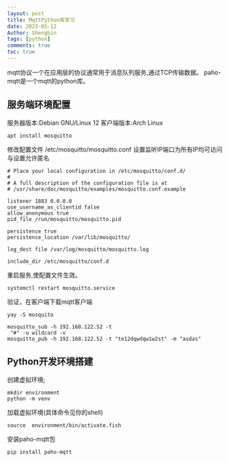 ```yaml
---
layout: post
title: MqttPython库学习 
date: 2023-05-12
Author: Shengbin 
tags: [python]
comments: true
toc: true
---
```


mqtt协议一个在应用层的协议通常用于消息队列服务,通过TCP传输数据。
paho-mqtt是一个mqtt的python库。

## 服务端环境配置

服务器版本:Debian GNU/Linux 12
客户端版本:Arch Linux

```shell
apt install mosquitto
```
修改配置文件 /etc/mosquitto/mosquitto.conf 设置监听IP端口为所有IP均可访问与设置允许匿名

```shell 
# Place your local configuration in /etc/mosquitto/conf.d/
#
# A full description of the configuration file is at
# /usr/share/doc/mosquitto/examples/mosquitto.conf.example
 
listener 1883 0.0.0.0 
use_username_as_clientid false 
allow_anonymous true
pid_file /run/mosquitto/mosquitto.pid
 
persistence true
persistence_location /var/lib/mosquitto/
 
log_dest file /var/log/mosquitto/mosquitto.log
 
include_dir /etc/mosquitto/conf.d
```
重启服务,使配置文件生效。

```shell
systemctl restart mosquitto.service
```
验证，在客户端下载mqtt客户端

```
yay -S mosquito
```

```shell
mosquitto_sub -h 192.168.122.52 -t
 "#" -u wildcard -v
mosquitto_pub -h 192.168.122.52 -t "te12dqwdqw1w2st" -m "asdas"
```
## Python开发环境搭建

创建虚拟环境;
```
mkdir environment
python -m venv  
```
加载虚拟环境(具体命令见你的shell)

```
source  environment/bin/activate.fish
```
安装paho-mqtt包

```
pip install paho-mqtt
```



